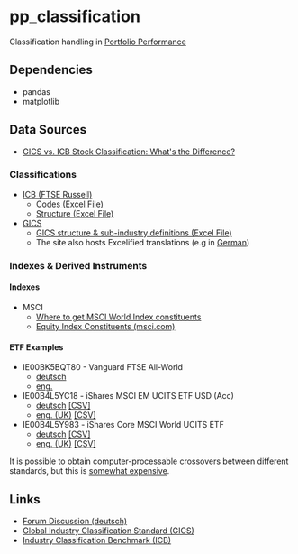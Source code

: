 # pp_classification

Classification handling in [Portfolio Performance](https://github.com/buchen/portfolio)

## Dependencies
- pandas
- matplotlib


## Data Sources
- [GICS vs. ICB Stock Classification: What's the Difference?](https://www.investopedia.com/articles/stocks/08/global-industry-classification-industrial-classification-benchmark.asp)

### Classifications
- [ICB (FTSE Russell)](https://www.ftserussell.com/data/industry-classification-benchmark-icb)
  - [Codes (Excel File)](https://www.ftserussell.com/files/support-document/icb-codes-descriptions)
  - [Structure (Excel File)](https://www.ftserussell.com/files/support-document/icb-structure-definitions)
- [GICS](https://www.msci.com/our-solutions/indexes/gics)
    - [GICS structure & sub-industry definitions (Excel File)](https://www.msci.com/documents/1296102/11185224/GICS_map+2018.xlsx/)
    - The site also hosts Excelified translations (e.g in [German](https://www.msci.com/documents/1296102/11185315/GICS_map+2018_German.xlsx))

### Indexes & Derived Instruments

#### Indexes
- MSCI
  - [Where to get MSCI World Index constituents](https://quant.stackexchange.com/questions/47142/where-to-get-msci-world-index-constituents-weights)
  - [Equity Index Constituents (msci.com)](https://www.msci.com/constituents)

#### ETF Examples
- IE00BK5BQT80 - Vanguard FTSE All-World
  - [deutsch](https://www.de.vanguard/professionell/anlageprodukte/etf/aktien/9679/ftse-all-world-ucits-etf-usd-accumulating)
  - [eng.](https://www.vanguard.co.uk/professional/product/etf/equity/9679/ftse-all-world-ucits-etf-usd-accumulating)
- IE00B4L5YC18 - iShares MSCI EM UCITS ETF USD (Acc)
  - [deutsch](https://www.ishares.com/de/privatanleger/de/produkte/251858/?switchLocale=y&siteEntryPassthrough=true) [[CSV]](https://www.ishares.com/de/privatanleger/de/produkte/251858/ishares-msci-emerging-markets-ucits-etf-acc-fund/1478358465952.ajax?fileType=csv&fileName=EUNM_holdings&dataType=fund)
  - [eng. (UK)](https://www.ishares.com/uk/individual/en/products/251858/ishares-msci-emerging-markets-ucits-etf-acc-fund) [[CSV]](https://www.ishares.com/uk/individual/en/products/251858/ishares-msci-emerging-markets-ucits-etf-acc-fund/1506575576011.ajax?fileType=csv&fileName=SEMA_holdings&dataType=fund)
- IE00B4L5Y983 - iShares Core MSCI World UCITS ETF
  - [deutsch](https://www.ishares.com/de/privatanleger/de/produkte/251882/ishares-msci-world-ucits-etf-acc-fund) [[CSV]](https://www.ishares.com/de/privatanleger/de/produkte/251882/ishares-msci-world-ucits-etf-acc-fund/1478358465952.ajax?fileType=csv&fileName=EUNL_holdings&dataType=fund)
  - [eng. (UK)](https://www.ishares.com/uk/individual/en/products/251882/ishares-msci-world-ucits-etf-acc-fund) [[CSV]](https://www.ishares.com/uk/individual/en/products/251882/ishares-msci-world-ucits-etf-acc-fund/1506575576011.ajax?fileType=csv&fileName=SWDA_holdings&dataType=fund)

It is possible to obtain computer-processable crossovers between different standards, but this is [somewhat expensive](https://classification.codes/store/selection/).

## Links
- [Forum Discussion (deutsch)](https://forum.portfolio-performance.info/t/automatische-erstellung-von-klassifizierungen/2969)
- [Global Industry Classification Standard (GICS)](https://en.wikipedia.org/wiki/Global_Industry_Classification_Standard)
- [Industry Classification Benchmark (ICB)](https://en.wikipedia.org/wiki/Industry_Classification_Benchmark)
